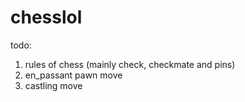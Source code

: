 # chesslol

todo:

1) rules of chess (mainly check, checkmate and pins)
2) en_passant pawn move
3) castling move
